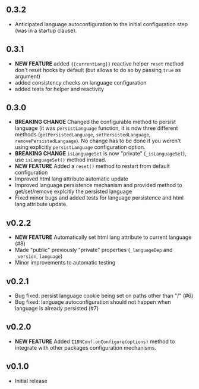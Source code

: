 ## 0.3.2

* Anticipated language autoconfiguration to the initial configuration step (was in a startup clause).

## 0.3.1

* **NEW FEATURE** added ```{{currentLang}}``` reactive helper
```reset``` method don't reset hooks by default (but allows to do so by passing ```true``` as argument) 
* added consistency checks on language configuration
* added tests for helper and reactivity

## 0.3.0

* **BREAKING CHANGE** Changed the configurable method to persist language (it was ```persistLanguage``` function, it
is now three different methods (```getPersistedLanguage```, ```setPersistedLanguage```, ```removePersistedLanguage```). 
No change has to be done if you weren't using explicitly ```persistLanguage``` configuration option.
* **BREAKING CHANGE** ```isLanguageSet``` is now "private" (```_isLanguageSet```), use ```isLanguageSet()``` method
instead.
* **NEW FEATURE** Added a ```reset()``` method to restart from default configuration
* Improved html lang attribute automatic update
* Improved language persistence mechanism and provided method to get/set/remove explcitly the persisted language
* Fixed minor bugs and added tests for language persistence and html lang attribute update.

## v0.2.2

* **NEW FEATURE** Automatically set html lang attribute to current language (#8)
* Made "public" previously "private" properties (```_languageDep``` and ```_version```, ```language```)
* Minor improvements to automatic testing

## v0.2.1

* Bug fixed: persist language cookie being set on paths other than "/" (#6)
* Bug fixed: language autoconfiguration should not happen when language is already persisted (#7) 

## v0.2.0

* **NEW FEATURE** Added ```I18NConf.onConfigure(options)``` method to integrate with other packages configuration mechanisms.

## v0.1.0

* Initial release


